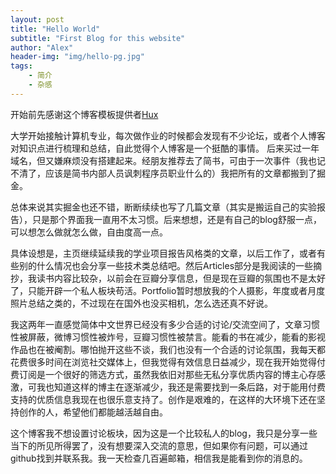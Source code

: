 ```yaml
---
layout: post
title: "Hello World"
subtitle: "First Blog for this website"
author: "Alex"
header-img: "img/hello-pg.jpg"
tags:
    - 简介
    - 杂感
---
```

开始前先感谢这个博客模板提供者[Hux](https://github.com/Huxpro)

大学开始接触计算机专业，每次做作业的时候都会发现有不少论坛，或者个人博客对知识点进行梳理和总结，自此觉得个人博客是一个挺酷的事情。
后来买过一年域名，但又嫌麻烦没有搭建起来。经朋友推荐去了简书，可由于一次事件（我也记不清了，应该是简书内部人员讽刺程序员职业什么的）我把所有的文章都搬到了掘金。

总体来说其实掘金也还不错，断断续续也写了几篇文章（其实是搬运自己的实验报告），只是那个界面我一直用不太习惯。后来想想，还是有自己的blog舒服一点，可以想怎么做就怎么做，自由度高一点。

具体设想是，主页继续延续我的学业项目报告风格类的文章，以后工作了，或者有些别的什么情况也会分享一些技术类总结吧。然后Articles部分是我阅读的一些摘抄，我读书内容比较杂，以前会在豆瓣分享信息，但是现在豆瓣的氛围也不是太好了，只能开辟一个私人板块苟活。Portfolio暂时想放我的个人摄影，年度或者月度照片总结之类的，不过现在在国外也没买相机，怎么选还真不好说。

我这两年一直感觉简体中文世界已经没有多少合适的讨论/交流空间了，文章习惯性被屏蔽，微博习惯性被炸号，豆瓣习惯性被禁言。能看的书在减少，能看的影视作品也在被阉割。哪怕抛开这些不谈，我们也没有一个合适的讨论氛围，我每天都花费很多时间在浏览社交媒体上，但我觉得有效信息日益减少，现在我开始觉得付费订阅是一个很好的筛选方式，虽然我依旧对那些无私分享优质内容的博主心存感激，可我也知道这样的博主在逐渐减少，我还是需要找到一条后路，对于能用付费支持的优质信息我现在也很乐意支持了。创作是艰难的，在这样的大环境下还在坚持创作的人，希望他们都能越活越自由。

这个博客我不想设置讨论板块，因为这是一个比较私人的blog，我只是分享一些当下的所见所得罢了，没有想要深入交流的意思，但如果你有问题，可以通过github找到并联系我。我一天检查几百遍邮箱，相信我是能看到你的消息的。